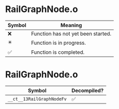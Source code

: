 # RailGraphNode.o
| Symbol | Meaning 
| ------------- | ------------- 
| :x: | Function has not yet been started. 
| :eight_pointed_black_star: | Function is in progress. 
| :white_check_mark: | Function is completed. 


# RailGraphNode.o
| Symbol | Decompiled? |
| ------------- | ------------- |
| `__ct__13RailGraphNodeFv` | :white_check_mark: |

